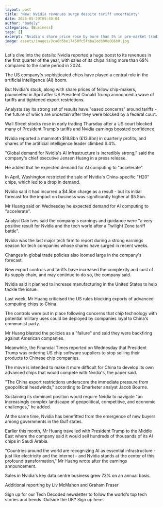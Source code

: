 ```yaml
---
layout: post
title: "New: Nvidia revenues surge despite tariff uncertainty"
date: 2025-05-29T09:40:04
author: "badely"
categories: [Business]
tags: []
excerpt: "Nvidia's share price rose by more than 5% in pre-market trading on Thursday after it beat Wall Street expectations."
image: assets/images/9ca6b5be17458fc5faba2edb00e086b0.jpg
---
```


Let's dive into the details: Nvidia reported a huge boost to its revenues in the first quarter of the year, with sales of its chips rising more than 69% compared to the same period in 2024.

The US company's sophisticated chips have played a central role in the artificial intelligence (AI) boom.

But Nvidia's stock, along with share prices of fellow chip-makers, plummeted in April after US President Donald Trump announced a wave of tariffs and tightened export restrictions.

Analysts say its strong set of results have "eased concerns" around tariffs - the future of which are uncertain after they were blocked by a federal court.

Wall Street stocks rose in early trading Thursday after a US court blocked many of President Trump's tariffs and Nvidia earnings boosted confidence.

Nvidia reported a mammoth $18.8bn (£13.9bn) in quarterly profits, and shares of the artificial intelligence leader climbed 6.4%.

"Global demand for Nvidia's AI infrastructure is incredibly strong," said the company's chief executive Jensen Huang in a press release.

He added that he expected demand for AI computing to "accelerate".

In April, Washington restricted the sale of Nvidia's China-specific "H20" chips, which led to a drop in demand.

Nvidia said it had incurred a $4.5bn charge as a result - but its initial forecast for the impact on business was significantly higher at $5.5bn.

Mr Huang said on Wednesday he expected demand for AI computing to "accelerate".

Analyst Dan Ives said the company's earnings and guidance were "a very positive result for Nvidia and the tech world after a Twilight Zone tariff battle".

Nvidia was the last major tech firm to report during a strong earnings season for tech companies whose shares have surged in recent weeks.

Changes in global trade policies also loomed large in the company's forecast.

New export controls and tariffs have increased the complexity and cost of its supply chain, and may continue to do so, the company said.

Nvidia said it planned to increase manufacturing in the United States to help tackle the issue.

Last week, Mr Huang criticised the US rules blocking exports of advanced computing chips to China.

The controls were put in place following concerns that chip technology with potential military uses could be deployed by companies loyal to China's communist party.

Mr Huang blasted the policies as a "failure" and said they were backfiring against American companies.

Meanwhile, the Financial Times reported on Wednesday that President Trump was ordering US chip software suppliers to stop selling their products to Chinese chip companies.

The move is intended to make it more difficult for China to develop its own advanced chips that would compete with Nvidia's, the paper said.

"The China export restrictions underscore the immediate pressure from geopolitical headwinds," according to Emarketer analyst Jacob Bourne.

Sustaining its dominant position would require Nvidia to navigate "an increasingly complex landscape of geopolitical, competitive, and economic challenges," he added.

At the same time, Nvidia has benefitted from the emergence of new buyers among governments in the Gulf states. 

Earlier this month, Mr Huang travelled with President Trump to the Middle East where the company said it would sell hundreds of thousands of its AI chips in Saudi Arabia.

"Countries around the world are recognizing AI as essential infrastructure - just like electricity and the internet - and Nvidia stands at the center of this profound transformation," Mr Huang wrote after the earnings announcement.

Sales in Nvidia's key data centre business grew 73% on an annual basis.

Additional reporting by Liv McMahon and Graham Fraser

Sign up for our Tech Decoded newsletter to follow the world's top tech stories and trends. Outside the UK? Sign up here.

